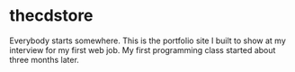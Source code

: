 # thecdstore
Everybody starts somewhere. This is the portfolio site I built to show at my interview for my first web job. My first programming class started about three months later.
